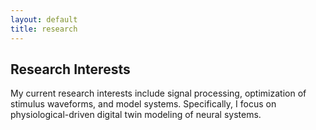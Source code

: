 ```yaml
---
layout: default
title: research
---
```


<section id="research">
  <h2>Research Interests</h2>
  <p>My current research interests include signal processing, optimization of stimulus waveforms, and model systems. Specifically, I focus on physiological-driven digital twin modeling of neural systems.</p>
</section>
